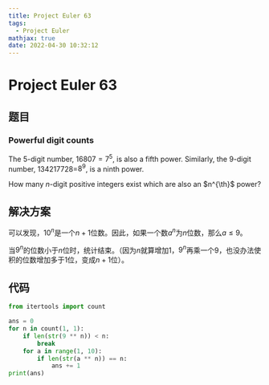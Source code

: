 ```yaml
---
title: Project Euler 63
tags:
  - Project Euler
mathjax: true
date: 2022-04-30 10:32:12
---
```


<escape><!-- more --></escape>

# Project Euler 63

## 题目

### Powerful digit counts

The $5$-digit number, $16807=7^5$, is also a fifth power. Similarly, the $9$-digit number, $134217728$=$8^9$, is a ninth power.

How many $n$-digit positive integers exist which are also an $n^{\th}$ power?

## 解决方案

可以发现，$10^n$是一个$n+1$位数。因此，如果一个数$a^n$为$n$位数，那么$a\leq 9$。

当$9^n$的位数小于$n$位时，统计结束。（因为$n$就算增加$1$，$9^n$再乘一个$9$，也没办法使积的位数增加多于$1$位，变成$n+1$位）。

## 代码

```py
from itertools import count

ans = 0
for n in count(1, 1):
    if len(str(9 ** n)) < n:
        break
    for a in range(1, 10):
        if len(str(a ** n)) == n:
            ans += 1
print(ans)

```
